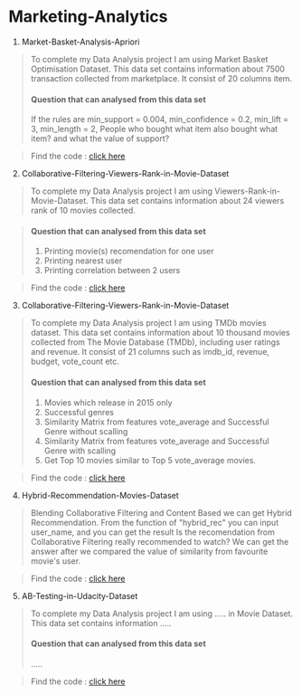 # Marketing-Analytics

1. Market-Basket-Analysis-Apriori

>To complete my Data Analysis project I am using Market Basket Optimisation Dataset. 
>This data set contains information about 7500 transaction collected from marketplace. It consist of 20 columns item. 
>#### **Question that can analysed from this data set**
> If the rules are min_support = 0.004, min_confidence = 0.2, min_lift = 3, min_length = 2, People who bought what item also bought what item? and what the value of support?

>Find the code : [click here](https://github.com/dlathina/Market-Basket-Analysis-Apriori)


2. Collaborative-Filtering-Viewers-Rank-in-Movie-Dataset

>To complete my Data Analysis project I am using Viewers-Rank-in-Movie-Dataset.
>This data set contains information about 24 viewers rank of 10 movies collected. 

>#### **Question that can analysed from this data set**
> 1. Printing movie(s) recomendation for one user
> 2. Printing nearest user
> 3. Printing correlation between 2 users

>Find the code : [click here](https://github.com/dlathina/Collaborative-Filtering-Viewers-Rank-in-Movie-Dataset)

3. Collaborative-Filtering-Viewers-Rank-in-Movie-Dataset

>To complete my Data Analysis project I am using TMDb movies dataset. 
>This data set contains information about 10 thousand movies collected from The Movie Database (TMDb), including user ratings and revenue. It consist of 21 columns such as imdb_id, revenue, budget, vote_count etc.   
>#### **Question that can analysed from this data set**
> 1. Movies which release in 2015 only
> 2. Successful genres 
> 3. Similarity Matrix from features vote_average and Successful Genre without scalling
> 4. Similarity Matrix from features vote_average and Successful Genre with scalling
> 5. Get Top 10 movies similar to Top 5 vote_average movies. 

>Find the code : [click here](https://github.com/dlathina/Content-Based-Filtering-by-Similarity-Matrix)


4. Hybrid-Recommendation-Movies-Dataset

>Blending Collaborative Filtering and Content Based we can get Hybrid Recommendation. From the function of "hybrid_rec" you can input user_name, and you can get the result Is the recomendation from Collaborative Filtering really recommended to watch? We can get the answer after we compared the value of similarity from favourite movie's user. 

>Find the code : [click here](https://github.com/dlathina/Hybrid-Recommendation-Movies-Dataset)

5. AB-Testing-in-Udacity-Dataset


>To complete my Data Analysis project I am using ..... in Movie Dataset. 
>This data set contains information ..... 
>#### **Question that can analysed from this data set**
> .....

>Find the code : [click here](https://github.com/dlathina/AB-Testing-in-Udacity-Dataset)
